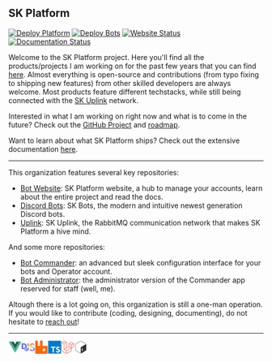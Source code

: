 ## SK Platform

[![Deploy Platform](https://github.com/SVKruik-Organization/Bot-Website/actions/workflows/deploy.yml/badge.svg)](https://github.com/SVKruik-Organization/Bot-Website/actions/workflows/deploy.yml)
[![Deploy Bots](https://github.com/SVKruik-Organization/Discord-Bots/actions/workflows/deploy.yml/badge.svg)](https://github.com/SVKruik-Organization/Discord-Bots/actions/workflows/deploy.yml)
[![Website Status](https://img.shields.io/endpoint?url=https%3A%2F%2Fbots.stefankruik.com%2Fapi%2Fstatus%2Fbadge)](https://bots.stefankruik.com)
[![Documentation Status](https://img.shields.io/endpoint?url=https%3A%2F%2Fdocs.stefankruik.com%2Fapi%2Fstatus%2Fbadge)](https://docs.stefankruik.com)

Welcome to the SK Platform project. Here you'll find all the products/projects I am working on for the past few years that you can find [here](https://bots.stefankruik.com). Almost everything is open-source and contributions (from typo fixing to shipping new features) from other skilled developers are always welcome. Most products feature different techstacks, while still being connected with the [SK Uplink](https://github.com/SVKruik-Organization/Uplink) network.

Interested in what I am working on right now and what is to come in the future? Check out the [GitHub Project](https://github.com/orgs/SVKruik-Organization/projects/1) and [roadmap](https://bots.stefankruik.com/documentation/read/Doc/More/Roadmap).

Want to learn about what SK Platform ships? Check out the extensive documentation [here](https://bots.stefankruik.com/documentation).

---

This organization features several key repositories:

- [Bot Website](https://github.com/SVKruik-Organization/Bot-Website): SK Platform website, a hub to manage your accounts, learn about the entire project and read the docs.
- [Discord Bots](https://github.com/SVKruik-Organization/Discord-Bots): SK Bots, the modern and intuitive newest generation Discord bots.
- [Uplink](https://github.com/SVKruik-Organization/Uplink): SK Uplink, the RabbitMQ communication network that makes SK Platform a hive mind.

And some more repositories:

- [Bot Commander](https://github.com/SVKruik-Organization/Bot-Commander): an advanced but sleek configuration interface for your bots and Operator account.
- [Bot Administrator](https://github.com/SVKruik-Organization/Bot-Administrator): the administrator version of the Commander app reserved for staff (well, me).

Altough there is a lot going on, this organization is still a one-man operation. If you would like to contribute (coding, designing, documenting), do not hesitate to [reach out](https://bots.stefankruik.com/documentation/read/Doc/Contributing)!

---

[<img align="left" alt="Vue" width="26px" src="https://raw.githubusercontent.com/devicons/devicon/6910f0503efdd315c8f9b858234310c06e04d9c0/icons/vuejs/vuejs-original.svg" />](https://vuejs.org/)
[<img align="left" alt="Discord.JS" width="26px" src="https://raw.githubusercontent.com/devicons/devicon/6910f0503efdd315c8f9b858234310c06e04d9c0/icons/discordjs/discordjs-original.svg" />](https://discord.js.org/)
[<img align="left" alt="RabbitMQ" width="26px" src="https://raw.githubusercontent.com/devicons/devicon/6910f0503efdd315c8f9b858234310c06e04d9c0/icons/rabbitmq/rabbitmq-original.svg"/>](https://www.rabbitmq.com/)
[<img align="left" alt="TypeScript" width="26px" src="https://raw.githubusercontent.com/devicons/devicon/master/icons/typescript/typescript-original.svg" />](https://www.typescriptlang.org/)
[<img align="left" alt="Laravel" width="26px" src="https://raw.githubusercontent.com/devicons/devicon/6910f0503efdd315c8f9b858234310c06e04d9c0/icons/laravel/laravel-original.svg"/>](https://laravel.com/)
[<img align="left" alt="Bash" width="26px" src="https://github.com/devicons/devicon/blob/master/icons/bash/bash-original.svg"/>](https://www.gnu.org/software/bash/)
